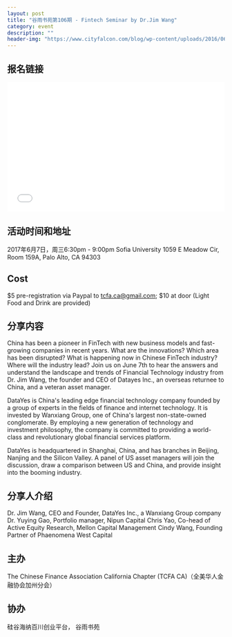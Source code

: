 ```yaml
---
layout: post
title: "谷雨书苑第106期 - Fintech Seminar by Dr.Jim Wang"
category: event
description: ""
header-img: "https://www.cityfalcon.com/blog/wp-content/uploads/2016/06/shutterstock_374291458.jpg"
---
```

## 报名链接
<div style="width:100%; text-align:left;" ><iframe src="//eventbrite.com/tickets-external?eid=34998128344&ref=etckt" frameborder="0" height="300" width="100%" vspace="0" hspace="0" marginheight="5" marginwidth="5" scrolling="auto" allowtransparency="true"></iframe></div>

## 活动时间和地址
2017年6月7日，周三6:30pm - 9:00pm
Sofia University
1059 E Meadow Cir, Room 159A,
Palo Alto, CA 94303

## Cost
$5 pre-registration via Paypal to tcfa.ca@gmail.com; $10 at door (Light Food and Drink are provided)

## 分享内容
China has been a pioneer in FinTech with new business models and fast-growing companies in recent years. What are the innovations? Which area has been disrupted? What is happening now in Chinese FinTech industry? Where will the industry lead? Join us on June 7th to hear the answers and understand the landscape and trends of Financial Technology industry from Dr. Jim Wang, the founder and CEO of Datayes Inc., an overseas returnee to China, and a veteran asset manager.   

DataYes is China's leading edge financial technology company founded by a group of experts in the fields of finance and internet technology. It is invested by Wanxiang Group, one of China's largest non-state-owned conglomerate. By employing a new generation of technology and investment philosophy, the company is committed to providing a world-class and revolutionary global financial services platform.   

DataYes is headquartered in Shanghai, China, and has branches in Beijing, Nanjing and the Silicon Valley.  A panel of US asset managers will join the discussion, draw a comparison between US and China, and provide insight into the booming industry.

## 分享人介绍
Dr. Jim Wang, CEO and Founder, DataYes Inc., a Wanxiang Group company  Dr. Yuying Gao, Portfolio manager, Nipun Capital  Chris Yao, Co-head of Active Equity Research, Mellon Capital Management  Cindy Wang, Founding Partner of Phaenomena West Capital

## 主办
The Chinese Finance Association California Chapter (TCFA CA)（全美华人金融协会加州分会）

## 协办
硅谷海纳百川创业平台， 谷雨书苑



